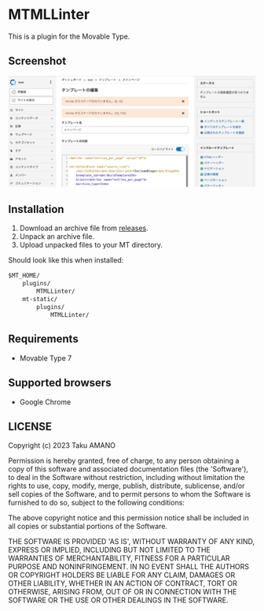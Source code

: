 # MTMLLinter

This is a plugin for the Movable Type.

## Screenshot

![Screenshot](https://raw.githubusercontent.com/usualoma/mt-plugin-MTMLLinter/main/artwork/screenshot.jpg)

## Installation

1. Download an archive file from [releases](https://github.com/usualoma/mt-plugin-MTMLLinter/releases).
1. Unpack an archive file.
1. Upload unpacked files to your MT directory.

Should look like this when installed:

    $MT_HOME/
        plugins/
            MTMLLinter/
        mt-static/
            plugins/
                MTMLLinter/

## Requirements

* Movable Type 7

## Supported browsers

* Google Chrome

## LICENSE

Copyright (c) 2023 Taku AMANO

Permission is hereby granted, free of charge, to any person obtaining
a copy of this software and associated documentation files (the
'Software'), to deal in the Software without restriction, including
without limitation the rights to use, copy, modify, merge, publish,
distribute, sublicense, and/or sell copies of the Software, and to
permit persons to whom the Software is furnished to do so, subject to
the following conditions:

The above copyright notice and this permission notice shall be
included in all copies or substantial portions of the Software.

THE SOFTWARE IS PROVIDED 'AS IS', WITHOUT WARRANTY OF ANY KIND,
EXPRESS OR IMPLIED, INCLUDING BUT NOT LIMITED TO THE WARRANTIES OF
MERCHANTABILITY, FITNESS FOR A PARTICULAR PURPOSE AND NONINFRINGEMENT.
IN NO EVENT SHALL THE AUTHORS OR COPYRIGHT HOLDERS BE LIABLE FOR ANY
CLAIM, DAMAGES OR OTHER LIABILITY, WHETHER IN AN ACTION OF CONTRACT,
TORT OR OTHERWISE, ARISING FROM, OUT OF OR IN CONNECTION WITH THE
SOFTWARE OR THE USE OR OTHER DEALINGS IN THE SOFTWARE.
